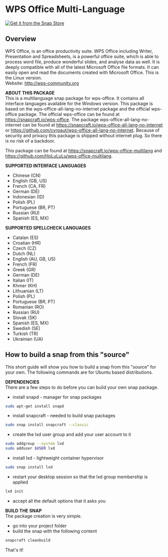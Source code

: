 # WPS Office Multi-Language

[![Get it from the Snap Store](https://snapcraft.io/static/images/badges/en/snap-store-white.svg)](https://snapcraft.io/wps-office-multilang)

## Overview
WPS Office, is an office productivity suite. WPS Office including Writer, Presentation and Spreadsheets, is a powerful office suite, which is able to process word file, produce wonderful slides, and analyse data as well. It is deeply compatible with all of the latest Microsoft Office file formats. It can easily open and read the documents created with Microsoft Office. This is the Linux version.  
Website: http://wps-community.org

**ABOUT THIS PACKAGE**  
This is a multilanguage snap package for wps-office. It contains all interface languages available for the Windows version.
This package is based on the wps-office-all-lang-no-internet package and the official wps-office package.
The official wps-office can be found at https://snapcraft.io/wps-office.
The package wps-office-all-lang-no-internet can be found at https://snapcraft.io/wps-office-all-lang-no-internet or https://github.com/cyrpaut/wps-office-all-lang-no-internet.
Because of security and privacy this package is shipped without internet plug. So there is no risk of a backdoor.

This package can be found at https://snapcraft.io/wps-office-multilang and https://github.com/HoLuLuLu/wps-office-multilang.

**SUPPORTED INTERFACE LANGUAGES**
- Chinese (CN)
- English (GB, US)
- French (CA, FR)
- German (DE)
- Indonesian (ID)
- Polish (PL)
- Portuguese (BR, PT)
- Russian (RU)
- Spanish (ES, MX)

**SUPPORTED SPELLCHECK LANGUAGES**
- Catalan (ES)
- Croatian (HR)
- Czech (CZ)
- Dutch (NL)
- English (AU, GB, US)
- French (FR)
- Greek (GR)
- German (DE)
- Italian (IT)
- Khmer (KH)
- Lithuanian (LT)
- Polish (PL)
- Portuguese (BR, PT)
- Romanian (RO)
- Russian (RU)
- Slovak (SK)
- Spanish (ES, MX)
- Swedish (SE)
- Turkish (TR)
- Ukrainian (UA)

## How to build a snap from this "source"
This short guide will show you how to build a snap from this "source" for your own. The following commands are for Ubuntu based distributions.

**DEPENDENCIES**  
There are a few steps to do before you can build your own snap package.
- install snapd - manager for snap packages
```sh
sudo apt-get install snapd
```
- install snapcraft - needed to build snap packages
```sh
sudo snap install snapcraft --classic
```
- create the lxd user group and add your user account to it
```sh
sudo addgroup --system lxd
sudo adduser $USER lxd
```
-  install lxd - lightweight container hypervisor
```sh
sudo snap install lxd
```
- restart your desktop session so that the lxd group membership is applied
```sh
lxd init
```
- accept all the default options that it asks you


**BUILD THE SNAP**  
The package creation is very simple.
- go into your project folder
- build the snap with the following content
```sh
snapcraft cleanbuild
```
That's it!
